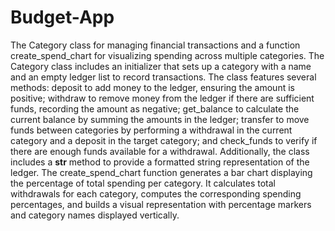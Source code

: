 # Budget-App
The Category class for managing financial transactions and a function create_spend_chart for visualizing spending across multiple categories. 
The Category class includes an initializer that sets up a category with a name and an empty ledger list to record transactions. The class features several methods: deposit to add money to the ledger, ensuring the amount is positive; withdraw to remove money from the ledger if there are sufficient funds, recording the amount as negative; get_balance to calculate the current balance by summing the amounts in the ledger; transfer to move funds between categories by performing a withdrawal in the current category and a deposit in the target category; and check_funds to verify if there are enough funds available for a withdrawal. Additionally, the class includes a __str__ method to provide a formatted string representation of the ledger. The create_spend_chart function generates a bar chart displaying the percentage of total spending per category. It calculates total withdrawals for each category, computes the corresponding spending percentages, and builds a visual representation with percentage markers and category names displayed vertically.
